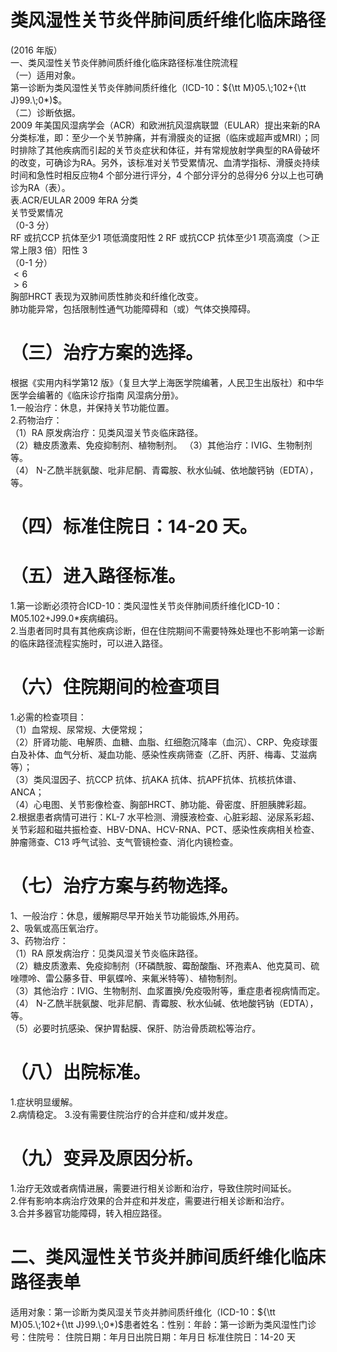 # 类风湿性关节炎伴肺间质纤维化临床路径  
(2016 年版）  
一、类风湿性关节炎伴肺间质纤维化临床路径标准住院流程  
（一）适用对象。  
第一诊断为类风湿性关节炎伴肺间质纤维化（ICD-10：${\tt M}05.\;102+{\tt J}99.\;0*)$。  
（二）诊断依据。  
2009 年美国风湿病学会（ACR）和欧洲抗风湿病联盟（EULAR）提出来新的RA 分类标准，即：至少一个关节肿痛，并有滑膜炎的证据（临床或超声或MRI）；同时排除了其他疾病而引起的关节炎症状和体征，并有常规放射学典型的RA骨破坏的改变，可确诊为RA。另外，该标准对关节受累情况、血清学指标、滑膜炎持续时间和急性时相反应物4 个部分进行评分，4 个部分评分的总得分6 分以上也可确诊为RA（表）。  
表.ACR/EULAR  2009 年RA 分类  
关节受累情况  
（0-3 分）  
RF 或抗CCP 抗体至少1 项低滴度阳性                    2 RF 或抗CCP 抗体至少1 项高滴度（＞正常上限3 倍）阳性  3  
（0-1 分）  
${<}6$  
${>}6$  
胸部HRCT 表现为双肺间质性肺炎和纤维化改变。  
肺功能异常，包括限制性通气功能障碍和（或）气体交换障碍。  
# （三）治疗方案的选择。  
根据《实用内科学第12 版》（复旦大学上海医学院编著，人民卫生出版社）和中华医学会编著的《临床诊疗指南 风湿病分册》。  
1.一般治疗：休息，并保持关节功能位置。  
2.药物治疗：  
（1）RA 原发病治疗：见类风湿关节炎临床路径。  
（2）糖皮质激素、免疫抑制剂、植物制剂。 （3）其他治疗：IVIG、生物制剂等。  
（4） N-乙酰半胱氨酸、吡非尼酮、青霉胺、秋水仙碱、依地酸钙钠（EDTA），等。  
# （四）标准住院日：14-20 天。  
# （五）进入路径标准。  
1.第一诊断必须符合ICD-10：类风湿性关节炎伴肺间质纤维化ICD-10：M05.102+J99.0\*疾病编码。  
2.当患者同时具有其他疾病诊断，但在住院期间不需要特殊处理也不影响第一诊断的临床路径流程实施时，可以进入路径。  
# （六）住院期间的检查项目  
1.必需的检查项目：  
（1）血常规、尿常规、大便常规；  
（2）肝肾功能、电解质、血糖、血脂、红细胞沉降率（血沉）、CRP、免疫球蛋白及补体、血气分析、凝血功能、感染性疾病筛查（乙肝、丙肝、梅毒、艾滋病等）；  
（3）类风湿因子、抗CCP 抗体、抗AKA 抗体、抗APF抗体、抗核抗体谱、ANCA；  
（4）心电图、关节影像检查、胸部HRCT、肺功能、骨密度、肝胆胰脾彩超。  
2.根据患者病情可进行：KL-7 水平检测、滑膜液检查、心脏彩超、泌尿系彩超、关节彩超和磁共振检查、HBV-DNA、HCV-RNA、PCT、感染性疾病相关检查、肿瘤筛查、C13 呼气试验、支气管镜检查、消化内镜检查。  
# （七）治疗方案与药物选择。  
1、一般治疗：休息，缓解期尽早开始关节功能锻炼,外用药。  
2、吸氧或高压氧治疗。  
3、药物治疗：  
（1）RA 原发病治疗：见类风湿关节炎临床路径。  
（2）糖皮质激素、免疫抑制剂（环磷酰胺、霉酚酸酯、环孢素A、他克莫司、硫唑嘌呤、雷公藤多苷、甲氨蝶呤、来氟米特等）、植物制剂。  
（3）其他治疗：IVIG、生物制剂、血浆置换/免疫吸附等，重症患者视病情而定。  
（4） N-乙酰半胱氨酸、吡非尼酮、青霉胺、秋水仙碱、依地酸钙钠（EDTA），等。  
（5）必要时抗感染、保护胃黏膜、保肝、防治骨质疏松等治疗。  
# （八）出院标准。  
1.症状明显缓解。  
2.病情稳定。 3.没有需要住院治疗的合并症和/或并发症。  
# （九）变异及原因分析。  
1.治疗无效或者病情进展，需要进行相关诊断和治疗，导致住院时间延长。  
2.伴有影响本病治疗效果的合并症和并发症，需要进行相关诊断和治疗。  
3.合并多器官功能障碍，转入相应路径。  
# 二、类风湿性关节炎并肺间质纤维化临床路径表单  
适用对象：第一诊断为类风湿关节炎并肺间质纤维化（ICD-10：${\tt M}05.\;102+{\tt J}99.\;0*)$患者姓名：性别：年龄：第一诊断为类风湿性门诊号：住院号： 住院日期：年月日出院日期：年月日   标准住院日：14-20 天  
